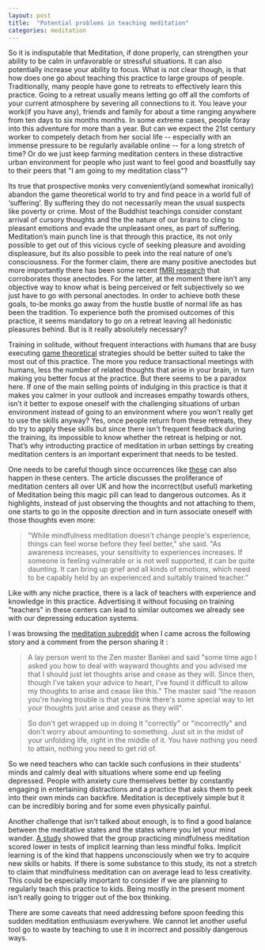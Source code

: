 ```yaml
---
layout: post
title:  "Potential problems in teaching meditation"
categories: meditation
---
```


So it is indisputable that Meditation, if done properly, can strengthen your ability to be calm in unfavorable or stressful situations. It can also potentially increase your ability to focus. What is not clear though, is that how does one go about teaching this practice to large groups of people. Traditionally, many people have gone to retreats to effectively learn this practice. Going to a retreat usually means letting go off all the comforts of your current atmosphere by severing all connections to it. You leave your work(if you have any), friends and family for about a time  ranging anywhere from ten days to six months months. In some extreme cases, people foray into this adventure for more than a year. But can we expect the 21st century worker to competely detach from her social life -- especially with an immense pressure to be regularly available online -- for a long stretch of time? Or do we just keep farming meditation centers in these distractive urban environment for people who just want to feel good and boastfully say to their peers that "I am going to my meditation class"? 

Its true that prospective monks very conveniently(and somewhat ironically) abandon the game theoretical world to try and find peace in a world full of ‘suffering’. By suffering they do not necessarily mean the usual suspects like poverty or crime. Most of the Buddhist teachings consider constant arrival of cursory thoughts and the the nature of our brains to cling to pleasant emotions and evade the unpleasant ones, as part of suffering. Meditation’s main punch line is that through this practice, its not only possible to get out of this vicious cycle of seeking pleasure and avoiding displeasure, but its also possible to peek into the real nature of one’s consciousness. For the former claim, there are many positive anectodes but more importantly there has been some recent [fMRI research](http://www.ncbi.nlm.nih.gov/pmc/articles/PMC3485650/) that corroborates those anectodes. For the latter, at the moment there isn’t any objective way to know what is being perceived or felt subjectively so we just have to go with personal anectodes. In order to achieve both these goals, to-be monks go away from the hustle bustle of normal life as has been  the tradition. To experience both the promised outcomes of this practice, it seems mandatory to go on a retreat leaving all hedonistic pleasures behind. But is it really absolutely necessary? 

Training in solitude, without frequent interactions with humans that are busy executing [game theoretical](http://plato.stanford.edu/entries/game-theory/) strategies should be better suited to take the most out of this practice. The more you reduce transactional meetings with humans, less the number of related thoughts that arise in your brain, in turn making you better focus at the practice. But there seems to be a paradox here. If one of the main selling points of indulging in this practice is that it makes you calmer in your outlook and increases empathy towards others, isn’t it better to expose oneself with the challenging situations of urban environment instead of going to an environment where you won’t really get to use the skills anyway? Yes, once people return from these retreats, they do try to apply these skills but since there isn't frequent feedback during the training, its impossible to know whether the retreat is helping or not. That’s why introducting practice of meditation in urban settings by creating meditation centers is an important experiment that needs to be tested. 

One needs to be careful though since occurrences like [these](http://www.theguardian.com/society/2014/aug/25/mental-health-meditation) can also happen in these centers. The article discusses the proliferance of meditation centers all over UK and how the incorrect(but useful) marketing of Meditation being this magic pill can lead to dangerous outcomes. As it highlights, instead of just observing the thoughts and not attaching to them, one starts to go in the opposite direction and in turn associate oneself with those thoughts even more:

>"While mindfulness meditation doesn't change people's experience, things can feel worse before they feel better," she said. "As awareness increases, your sensitivity to experiences increases. If someone is feeling vulnerable or is not well supported, it can be quite daunting. It can bring up grief and all kinds of emotions, which need to be capably held by an experienced and suitably trained teacher.”

Like with any niche practice, there is a lack of teachers with experience and knowledge in this practice. Advertising it without focusing on training "teachers" in these centers can lead to similar outcomes we already see with our depressing education systems.

I was browsing the [meditation subreddit](https://www.reddit.com/r/meditation) when I came across the following story and a comment from the person sharing it :

>A lay person went to the Zen master Bankei and said "some time ago I asked you how to deal with wayward thoughts and you advised me that I should just let thoughts arise and cease as they will. Since then, though I've taken your advice to heart, I've found it difficult to allow my thoughts to arise and cease like this."
The master said “the reason you're having trouble is that you think there's some special way to let your thoughts just arise and cease as they will".

>So don't get wrapped up in doing it "correctly" or "incorrectly" and don't worry about amounting to something. Just sit in the midst of your unfolding life, right in the middle of it. You have nothing you need to attain, nothing you need to get rid of.

So we need teachers who can tackle such confusions in their students' minds and calmly deal with situations where some end up feeling depressed.  People with anxiety cure themselves better by constantly engaging in entertaining distractions and a practice that asks them to peek into their own minds can backfire. Meditation is deceptively simple but it can be incredibly boring and for some even physically painful. 


Another challenge that isn’t talked about enough, is to find a good balance between the meditative states and the states where you let your mind wander. [A study](http://www.eurekalert.org/pub_releases/2013-11/gumc-mii103113.php) showed that the group practicing mindfulness meditation scored lower in tests of implicit learning than less mindful folks. Implicit learning is of the kind that happens unconsciously when we try to acquire new skills or habits. If there is some substance to this study, its not a stretch to claim that mindfulness meditation can on average lead to less creativity. This could be especially important to consider if we are planning to regularly teach this practice to kids. Being mostly in the present moment isn’t really going to trigger out of the box thinking. 

There are some caveats that need addressing before spoon feeding this sudden meditation enthusiasm everywhere. We cannot let another useful tool go to waste by teaching to use it in incorrect and possibly dangerous ways. 

